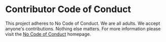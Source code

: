# Contributor Code of Conduct
This project adheres to No Code of Conduct.  We are all adults.  We accept anyone's contributions.  Nothing else matters.
For more information please visit the [No Code of Conduct](https://github.com/domgetter/NCoC) homepage.
